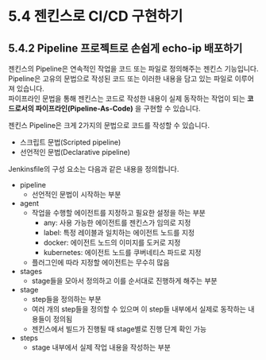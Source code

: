 # 5.4 젠킨스로 CI/CD 구현하기

## 5.4.2 Pipeline 프로젝트로 손쉽게 echo-ip 배포하기

젠킨스의 Pipeline은 연속적인 작업을 코드 또는 파일로 정의해주는 젠킨스 기능입니다.  
Pipeline은 고유의 문법으로 작성된 코드 또는 이러한 내용을 담고 있는 파일로 이루어져 있습니다.  
파이프라인 문법을 통해 젠킨스는 코드로 작성한 내용이 실제 동작하는 작업이 되는 **코드로서의 파이프라인(Pipeline-As-Code)** 을 구현할 수 있습니다.

젠킨스 Pipeline은 크게 2가지의 문법으로 코드를 작성할 수 있습니다.

- 스크립트 문법(Scripted pipeline)
- 선언적인 문법(Declarative pipeline)

Jenkinsfile의 구성 요소는 다음과 같은 내용을 정의합니다.

- pipeline
    - 선언적인 문법이 시작하는 부분
- agent
    - 작업을 수행할 에이전트를 지정하고 필요한 설정을 하는 부분
        - any: 사용 가능한 에이전트를 젠킨스가 임의로 지정
        - label: 특정 레이블과 일치하는 에이전트 노드를 지정
        - docker: 에이전트 노드의 이미지를 도커로 지정
        - kubernetes: 에이전트 노드를 쿠버네티스 파드로 지정
    - 플러그인에 따라 지정할 에이전트는 무수히 많음
- stages
    - stage들을 모아서 정의하고 이를 순서대로 진행하게 해주는 부분
- stage
    - step들을 정의하는 부분
    - 여러 개의 step들을 정의할 수 있으며 이 step들 내부에서 실제로 동작하는 내용들이 정의됨
    - 젠킨스에서 빌드가 진행될 때 stage별로 진행 단계 확인 가능
- steps
    - stage 내부에서 실제 작업 내용을 작성하는 부분